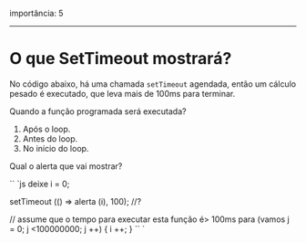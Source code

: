 importância: 5

---

# O que SetTimeout mostrará?

No código abaixo, há uma chamada `setTimeout` agendada, então um cálculo pesado é executado, que leva mais de 100ms para terminar.

Quando a função programada será executada?

1. Após o loop.
2. Antes do loop.
3. No início do loop.


Qual o alerta que vai mostrar?

`` `js
deixe i = 0;

setTimeout (() => alerta (i), 100); //?

// assume que o tempo para executar esta função é> 100ms
para (vamos j = 0; j <100000000; j ++) {
i ++;
}
`` `
